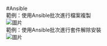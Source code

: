 #Ansible  
  範例：使用Ansible批次進行檔案複製  
  ![圖片](https://github.com/Bernie3852/My-note/assets/27776034/6661fbba-f62e-4ca0-a7db-71231fb42df9)  
  範例：使用Ansible批次進行套件解除安裝  
  ![圖片](https://github.com/Bernie3852/My-note/assets/27776034/5c2c7ca3-0c04-465a-983d-4b948bc9ed6b)  
